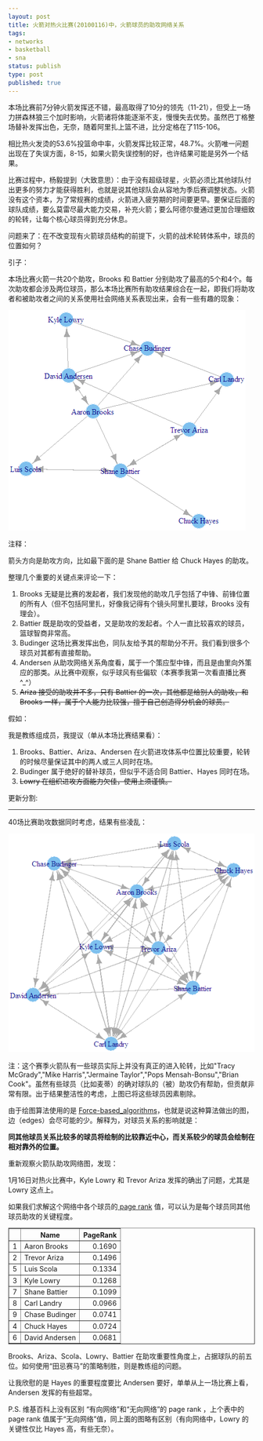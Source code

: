 ```yaml
---
layout: post
title: 火箭对热火比赛(20100116)中，火箭球员的助攻网络关系
tags: 
- networks
- basketball
- sna
status: publish
type: post
published: true
---
```

本场比赛前7分钟火箭发挥还不错，最高取得了10分的领先（11-21），但受上一场力拼森林狼三个加时影响，火箭诸将体能逐渐不支，慢慢失去优势。虽然巴丁格整场替补发挥出色，无奈，随着阿里扎上篮不进，比分定格在了115-106。

相比热火发烫的53.6%投篮命中率，火箭发挥比较正常，48.7%。火箭唯一问题出现在了失误方面，8-15，如果火箭失误控制的好，也许结果可能是另外一个结果。

比赛过程中，杨毅提到（大致意思）：由于没有超级球星，火箭必须比其他球队付出更多的努力才能获得胜利，也就是说其他球队会从容地为季后赛调整状态。火箭没有这个资本，为了常规赛的成绩，火箭进入疲劳期的时间要更早。要保证后面的球队成绩，要么莫雷尽最大能力交易，补充火箭；要么阿德尔曼通过更加合理细致的轮转，让每个核心球员得到充分休息。

问题来了：在不改变现有火箭球员结构的前提下，火箭的战术轮转体系中，球员的位置如何？

引子：

本场比赛火箭一共20个助攻，Brooks 和 Battier 分别助攻了最高的5个和4个。每次助攻都会涉及两位球员，那么本场比赛所有助攻结果综合在一起，即我们将助攻者和被助攻者之间的关系使用社会网络关系表现出来，会有一些有趣的现象：

![](/upload/pic/hou.png)

注释：

箭头方向是助攻方向，比如最下面的是 Shane Battier 给 Chuck Hayes 的助攻。

整理几个重要的关键点来评论一下：
<ol>
	<li>Brooks 无疑是比赛的发起者，我们发现他的助攻几乎包括了中锋、前锋位置的所有人（但不包括阿里扎，好像我记得有个镜头阿里扎要球，Brooks 没有理会）。</li>
	<li>Battier 既是助攻的受益者，又是助攻的发起者。个人一直比较喜欢的球员，篮球智商非常高。</li>
	<li>Budinger 这场比赛发挥出色，同队友给予其的帮助分不开。我们看到很多个球员对其都有直接帮助。</li>
	<li>Andersen 从助攻网络关系角度看，属于一个策应型中锋，而且是由里向外策应的那类。从比赛中观察，似乎球风有些偏软（本赛季我第一次看直播比赛 ^_^）</li>
	<li><span style="text-decoration: line-through;">Ariza 接受的助攻并不多，只有 Battier 的一次，其他都是给别人的助攻，和 Brooks 一样，属于个人能力比较强，擅于自己创造得分机会的球员。</span></li>
</ol>
假如：

我是教练组成员，我提议（单从本场比赛结果看）：
<ol>
	<li>Brooks、Battier、Ariza、Andersen 在火箭进攻体系中位置比较重要，轮转的时候尽量保证其中的两人或三人同时在场。</li>
	<li>Budinger 属于绝好的替补球员，但似乎不适合同 Battier、Hayes 同时在场。</li>
	<li><span style="text-decoration: line-through;">Lowry 在组织进攻方面能力欠佳，使用上须谨慎。</span></li>
</ol>
更新分割:

<hr />40场比赛助攻数据同时考虑，结果有些凌乱：

![](/upload/pic/hou40.png)

注：这个赛季火箭队有一些球员实际上并没有真正的进入轮转，比如"Tracy McGrady","Mike Harris","Jermaine Taylor","Pops Mensah-Bonsu","Brian Cook"。虽然有些球员（比如麦蒂）的确对球队的（被）助攻仍有帮助，但贡献非常有限。出于结果整洁性的考虑，上图已将这些球员因素剔除。

由于绘图算法使用的是 <a href="http://en.wikipedia.org/wiki/Force-based_algorithms" target="_blank">Force-based_algorithms</a>，也就是说这种算法做出的图，边（edges）会尽可能的少。解释为，对球员关系的影响就是：

<strong>同其他球员关系比较多的球员将绘制的比较靠近中心，而关系较少的球员会绘制在相对靠外的位置。</strong>

重新观察火箭队助攻网络图，发现：

1月16日对热火比赛中，Kyle Lowry 和 Trevor Ariza 发挥的确出了问题，尤其是 Lowry 这点上。

如果我们求解这个网络中各个球员的<a href="http://en.wikipedia.org/wiki/Page_rank" target="_blank"> page rank</a> 值，可以认为是每个球员同其他球员助攻的关键程度。
<table border="1">
<tbody>
<tr>
<th></th>
<th> Name</th>
<th> PageRank</th>
</tr>
<tr>
<td align="right">1</td>
<td>Aaron Brooks</td>
<td align="right">0.1690</td>
</tr>
<tr>
<td align="right">2</td>
<td>Trevor Ariza</td>
<td align="right">0.1496</td>
</tr>
<tr>
<td align="right">5</td>
<td>Luis Scola</td>
<td align="right">0.1334</td>
</tr>
<tr>
<td align="right">3</td>
<td>Kyle Lowry</td>
<td align="right">0.1268</td>
</tr>
<tr>
<td align="right">7</td>
<td>Shane Battier</td>
<td align="right">0.1099</td>
</tr>
<tr>
<td align="right">8</td>
<td>Carl Landry</td>
<td align="right">0.0966</td>
</tr>
<tr>
<td align="right">9</td>
<td>Chase Budinger</td>
<td align="right">0.0741</td>
</tr>
<tr>
<td align="right">4</td>
<td>Chuck Hayes</td>
<td align="right">0.0724</td>
</tr>
<tr>
<td align="right">6</td>
<td>David Andersen</td>
<td align="right">0.0681</td>
</tr>
</tbody>
</table>
Brooks、Ariza、Scola、Lowry、Battier 在助攻重要性角度上，占据球队的前五位。如何使用“田忌赛马”的策略制胜，则是教练组的问题。

让我欣慰的是 Hayes 的重要程度要比 Andersen 要好，单单从上一场比赛上看，Andersen 发挥的有些超常。

P.S. 维基百科上没有区别 “有向网络”和“无向网络”的 page rank ，上个表中的 page rank 值属于“无向网络”值，同上面的图略有区别（有向网络中，Lowry 的关键性仅比 Hayes 高，有些无奈）。
